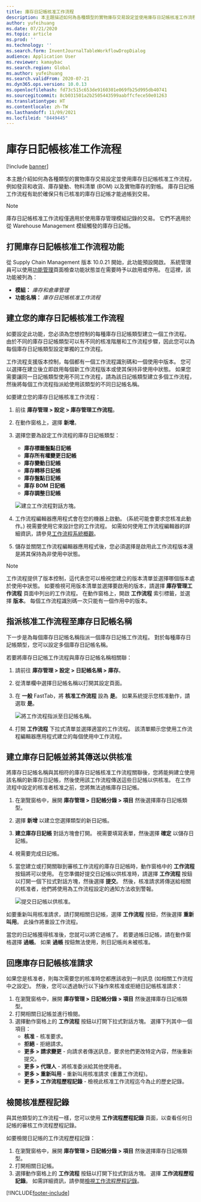 ```yaml
---
title: 庫存日記帳核准工作流程
description: 本主題描述如何為各種類型的實物庫存交易設定並使用庫存日記帳核准工作流程。 庫存日記帳工作流程有助於確保只有已核准的庫存日記帳才能過帳到交易。
author: yufeihuang
ms.date: 07/21/2020
ms.topic: article
ms.prod: ''
ms.technology: ''
ms.search.form: InventJournalTableWorkflowDropDialog
audience: Application User
ms.reviewer: kamaybac
ms.search.region: Global
ms.author: yufeihuang
ms.search.validFrom: 2020-07-21
ms.dyn365.ops.version: 10.0.13
ms.openlocfilehash: fd73c515c653de9160301e069fb25d995db40741
ms.sourcegitcommit: 8cb031501a2b2505443599aabffcfece50e01263
ms.translationtype: HT
ms.contentlocale: zh-TW
ms.lasthandoff: 11/09/2021
ms.locfileid: "8449445"
---
```

# <a name="inventory-journal-approval-workflows"></a>庫存日記帳核准工作流程

[!include [banner](../includes/banner.md)]

本主題介紹如何為各種類型的實物庫存交易設定並使用庫存日記帳核准工作流程，例如發貨和收貨、庫存變動、物料清單 (BOM) 以及實物庫存的對帳。 庫存日記帳工作流程有助於確保只有已核准的庫存日記帳才能過帳到交易。

> [!NOTE]
> 庫存日記帳核准工作流程僅適用於使用庫存管理模組記錄的交易。 它們不適用於從 Warehouse Management 模組觸發的庫存日記帳。

## <a name="turn-on-the-inventory-journal-approval-workflows-feature"></a>打開庫存日記帳核准工作流程功能

從 Supply Chain Management 版本 10.0.21 開始，此功能預設開啟。 系統管理員可以使用[功能管理](../../fin-ops-core/fin-ops/get-started/feature-management/feature-management-overview.md)頁面檢查功能狀態並在需要時予以啟用或停用。 在這裡，該功能被列為：

- **模組：** *庫存和倉庫管理*
- **功能名稱：** *庫存日記帳核准工作流程*

## <a name="create-your-inventory-journal-approval-workflows"></a>建立您的庫存日記帳核准工作流程

如要設定此功能，您必須為您想控制的每種庫存日記帳類型建立一個工作流程。 由於不同的庫存日記帳類型可以有不同的核准階層和工作流程步驟，因此您可以為每個庫存日記帳類型設定單獨的工作流程。

工作流程支援版本控制，每個都有一個工作流程識別碼和一個使用中版本。 您可以選擇在建立後立即啟用每個新工作流程版本或使其保持非使用中狀態。 如果您需要讓同一日記帳類型使用不同工作流程，請為該日記帳類型建立多個工作流程，然後將每個工作流程指派給使用該類型的不同日記帳名稱。

如要建立您的庫存日記帳核准工作流程：

1. 前往 **庫存管理 \> 設定 \> 庫存管理工作流程**。
1. 在動作窗格上，選擇 **新增**。
1. 選擇您要為設定工作流程的庫存日記帳類型：
    - **庫存標籤盤點日記帳**
    - **庫存所有權變更日記帳**
    - **庫存變動日記帳**
    - **庫存轉移日記帳**
    - **庫存盤點日記帳**
    - **庫存 BOM 日記帳**
    - **庫存調整日記帳**

    ![建立工作流程對話方塊。](media/journal-workflow-create-workflow.png "建立工作流程對話方塊")

1. 工作流程編輯器應用程式會在您的機器上啟動。 (系統可能會要求您核准此動作。) 視需要使用它來設計您的工作流程。 如需如何使用工作流程編輯器的詳細資訊，請參見[工作流程系統概觀](../../fin-ops-core/fin-ops/organization-administration/overview-workflow-system.md)。
1. 儲存並關閉工作流程編輯器應用程式後，您必須選擇是啟用此工作流程版本還是將其保持為非使用中狀態。

> [!NOTE]
> 工作流程提供了版本控制，這代表您可以檢視您建立的版本清單並選擇哪個版本處於使用中狀態。 如要檢視可用版本清單並選擇要啟用的版本，請選擇 **庫存管理工作流程** 頁面中列出的工作流程。 在動作窗格上，開啟 **工作流程** 索引標籤，並選擇 **版本**。 每個工作流程識別碼一次只能有一個作用中的版本。

## <a name="assign-approval-workflows-to-inventory-journal-names"></a>指派核准工作流程至庫存日記帳名稱

下一步是為每個庫存日記帳名稱指派一個庫存日記帳工作流程。 對於每種庫存日記帳類型，您可以設定多個庫存日記帳名稱。

若要將庫存日記帳工作流程與庫存日記帳名稱相關聯：

1. 請前往 **庫存管理 \> 設定 \> 日記帳名稱 \> 庫存**。
1. 從清單欄中選擇日記帳名稱以打開其設定頁面。
1. 在 **一般** FastTab，將 **核准工作流程** 設為 **是**。 如果系統提示您核准動作，請選取 **是**。

    ![將工作流程指派至日記帳名稱。](media/journal-workflow-journal-name.png "將工作流程指派至日記帳名稱")

1. 打開 **工作流程** 下拉式清單並選擇適當的工作流程。 該清單顯示您使用工作流程編輯器應用程式建立的每個使用中工作流程。

## <a name="create-an-inventory-journal-and-send-it-for-approval"></a>建立庫存日記帳並將其傳送以供核准

將庫存日記帳名稱與其相符的庫存日記帳核准工作流程關聯後，您將能夠建立使用該名稱的新庫存日記帳，然後使用該工作流程傳送這些日記帳以供核准。 在工作流程中設定的核准者核准之前，您將無法過帳庫存日記帳。

1. 在瀏覽窗格中，展開 **庫存管理 \> 日記帳分錄 \> 項目** 然後選擇庫存日記帳類型。
1. 選擇 **新增** 以建立您選擇類型的新日記帳。
1. **建立庫存日記帳** 對話方塊會打開。 視需要填寫表單，然後選擇 **確定** 以儲存日記帳。
1. 視需要完成日記帳。
1. 當您建立或打開關聯到審核工作流程的庫存日記帳時，動作窗格中的 **工作流程** 按鈕將可以使用。 在您準備好提交日記帳以供核准時，請選擇 **工作流程** 按鈕以打開一個下拉式對話方塊，然後選擇 **提交**。 然後，核准請求將傳送給相關的核准者，他們將使用為工作流程設定的通知方法收到警報。

    ![提交日記帳以供核准。](media/journal-workflow-inventory-journal.png "提交日記帳以供核准")

如要重新叫用核准請求，請打開相關日記帳，選擇 **工作流程** 按鈕，然後選擇 **重新叫用**。 此操作將重設工作流程。

當您的日記帳獲得核准後，您就可以將它過帳了。 若要過帳日記帳，請在動作窗格選擇 **過帳**。 如果 **過帳** 按鈕無法使用，則日記帳尚未被核准。

## <a name="respond-to-an-inventory-journal-approval-request"></a>回應庫存日記帳核准請求

如果您是核准者，則每次需要您的核准時您都應該收到一則訊息 (如相關工作流程中之設定)。 然後，您可以透過執行以下操作來核准或拒絕日記帳核准請求：

1. 在瀏覽窗格中，展開 **庫存管理 \> 日記帳分錄 \> 項目** 然後選擇庫存日記帳類型。
1. 打開相關日記帳並進行檢閱。
1. 選擇動作窗格上的 **工作流程** 按鈕以打開下拉式對話方塊。 選擇下列其中一個項目：
    - **核准** - 核准要求。
    - **拒絕** - 拒絕請求。
    - **更多 \> 請求變更** - 向請求者傳送訊息，要求他們更改特定內容，然後重新提交。
    - **更多 \> 代理人** - 將核准委派給其他使用者。
    - **更多 \> 重新叫用** - 重新叫用核准請求 (重置工作流程)。
    - **更多 \> 工作流程歷程記錄** - 檢視此核准工作流程迄今為止的歷史記錄。

## <a name="review-the-approval-history"></a>檢閱核准歷程記錄

與其他類型的工作流程一樣，您可以使用 **工作流程歷程記錄** 頁面，以查看任何日記帳的審核工作流程歷程記錄。

如要檢閱日記帳的工作流程歷程記錄：

1. 在瀏覽窗格中，展開 **庫存管理 \> 日記帳分錄 \> 項目** 然後選擇庫存日記帳類型。
1. 打開相關日記帳。
1. 選擇動作窗格上的 **工作流程** 按鈕以打開下拉式對話方塊。 選擇 **工作流程歷程記錄**。 如需詳細資訊，請參閱[檢視工作流程歷程記錄](../../fin-ops-core/fin-ops/organization-administration/tasks/view-workflow-history.md)。


[!INCLUDE[footer-include](../../includes/footer-banner.md)]